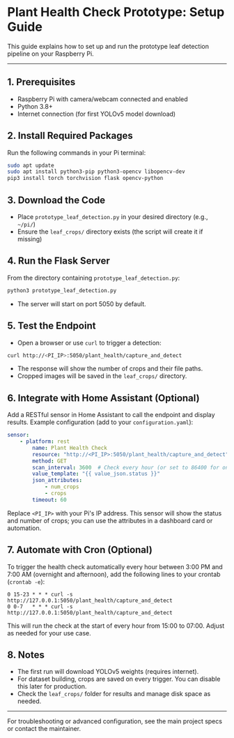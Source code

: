 # Plant Health Check Prototype: Setup Guide

This guide explains how to set up and run the prototype leaf detection pipeline on your Raspberry Pi.

---

## 1. Prerequisites

- Raspberry Pi with camera/webcam connected and enabled
- Python 3.8+
- Internet connection (for first YOLOv5 model download)

## 2. Install Required Packages

Run the following commands in your Pi terminal:

```bash
sudo apt update
sudo apt install python3-pip python3-opencv libopencv-dev
pip3 install torch torchvision flask opencv-python
```

## 3. Download the Code

- Place `prototype_leaf_detection.py` in your desired directory (e.g., `~/pi/`)
- Ensure the `leaf_crops/` directory exists (the script will create it if missing)

## 4. Run the Flask Server

From the directory containing `prototype_leaf_detection.py`:

```bash
python3 prototype_leaf_detection.py
```

- The server will start on port 5050 by default.

## 5. Test the Endpoint

- Open a browser or use `curl` to trigger a detection:

```bash
curl http://<PI_IP>:5050/plant_health/capture_and_detect
```

- The response will show the number of crops and their file paths.
- Cropped images will be saved in the `leaf_crops/` directory.


## 6. Integrate with Home Assistant (Optional)

Add a RESTful sensor in Home Assistant to call the endpoint and display results. Example configuration (add to your `configuration.yaml`):

```yaml
sensor:
	- platform: rest
		name: Plant Health Check
		resource: "http://<PI_IP>:5050/plant_health/capture_and_detect"
		method: GET
		scan_interval: 3600  # Check every hour (or set to 86400 for once per day)
		value_template: "{{ value_json.status }}"
		json_attributes:
			- num_crops
			- crops
		timeout: 60
```

Replace `<PI_IP>` with your Pi's IP address. This sensor will show the status and number of crops; you can use the attributes in a dashboard card or automation.


## 7. Automate with Cron (Optional)

To trigger the health check automatically every hour between 3:00 PM and 7:00 AM (overnight and afternoon), add the following lines to your crontab (`crontab -e`):

```
0 15-23 * * * curl -s http://127.0.0.1:5050/plant_health/capture_and_detect
0 0-7   * * * curl -s http://127.0.0.1:5050/plant_health/capture_and_detect
```

This will run the check at the start of every hour from 15:00 to 07:00. Adjust as needed for your use case.

## 8. Notes

- The first run will download YOLOv5 weights (requires internet).
- For dataset building, crops are saved on every trigger. You can disable this later for production.
- Check the `leaf_crops/` folder for results and manage disk space as needed.

---

For troubleshooting or advanced configuration, see the main project specs or contact the maintainer.
